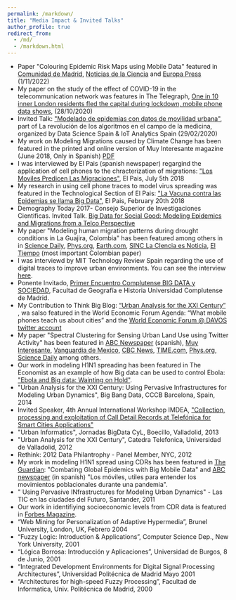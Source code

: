 ```yaml
---
permalink: /markdown/
title: "Media Impact & Invited Talks"
author_profile: true
redirect_from: 
  - /md/
  - /markdown.html
---
```


* Paper "Colouring Epidemic Risk Maps using Mobile Data" featured in [Comunidad de Madrid](https://www.comunidad.madrid/noticias/2022/11/01/comunidad-madrid-investiga-metodo-desarrollar-mapas-riesgo-epidemico-eficientes), [Noticias de la Ciencia](https://noticiasdelaciencia.com/art/45218/datos-del-uso-de-telefonia-movil-para-evaluar-la-propagacion-de-epidemias) and [Europa Press](https://www.europapress.es/madrid/noticia-imdea-investiga-metodo-datos-red-movil-desarrollar-mapas-riesgo-epidemico-eficientes-20221101134911.html) (1/11/2022)
* My paper on the study of the effect of COVID-19 in the telecommunication network was features in The Telegraph,  [One in 10 inner London residents fled the capital during lockdown, mobile phone data shows](https://www.telegraph.co.uk/technology/2020/10/28/one-10-inner-london-residents-left-home-lockdown-mobile-phone/), (28/10/2020)
* Invited Talk: ["Modelado de epidemias con datos de movilidad urbana"](https://telefonicatech.com/blog/meetups-2020-la-revolucion-de-los-algoritmos-en-el-campo-de-la-medicina), part of La revolución de los algoritmos en el campo de la medicina, organized by Data Science Spain & IoT Analytics Spain (29/02/2020) 
* My work on Modeling Migrations caused by Climate Change has been featured in the printed and online version of Muy Interesante magazine  (June 2018, Only in Spanish) [PDF](https://enriquefriasm.github.io/files/MuyInteresante.2684939.jpg)
* I was interviewed by El Pais (spanish newspaper) regargind the application of cell phones to the chracterization of migrations: ["Los Moviles  Predicen Las Migraciones"](https://elpais.com/tecnologia/2018/07/04/actualidad/1530700909_275801.html), El Pais, July 5th 2018
* My research in using cell phone traces to model virus spreading was featured in the Technological Section of El Pais: ["La Vacuna contra las Epidemias se llama Big Data"](https://elpais.com/retina/2018/02/19/innovacion/1519039015_430916.html), El Pais, February 20th 2018
* Demography Today  2017- Consejo Superior de Investigaciones Cientificas. Invited Talk. [Big Data for Social Good: Modeling Epidemics and Migrations from a Telco Perspective](https://vimeo.com/213877023)
* My paper  "Modeling human migration patterns during drought conditions in La Guajira, Colombia" has been featured among others in in [Science Daily](https://www.sciencedaily.com/releases/2018/06/180628120053.htm),  [Phys.org](https://phys.org/news/2018-06-smartphones-track-migrations-climate.html),  [Earth.com](https://www.earth.com/news/human-displacement-climate-change), [SINC La CIencia es Noticia](https://www.agenciasinc.es/Noticias/Rastrean-con-moviles-las-migraciones-debidas-al-cambio-climatico), [El Tiempo](https://www.eltiempo.com/vida/medio-ambiente/desplazamiento-por-cambio-climatico-en-la-guajira-235854) (most important Colombian paper)
* I was interviewd by MIT Technology Review Spain regarding the use of digital traces to improve urban environments. You can see the interview [here](https://technologyreview.es/article/los-datos-permiten-evaluar-si-las-politicas-de-urbanismo-funcionan/).
*  Ponente Invitado, [Primer Encuentro Complutense BIG DATA y SOCIEDAD](https://eventos.ucm.es/7247/speakers/primer-encuentro-complutense-big-data-y-sociedad.html), Facultad de Geografía e Historia Universidad Complutense de Madrid.
*  My Contribution to Think Big Blog: [“Urban Analysis for the XXI Century”](https://blogthinkbig.com/urban-analysis) , wa salso featured in the World Economic Forum Agenda: “What mobile phones teach us about cities”  and the [World Economic Forum @ DAVOS twitter account](https://twitter.com/davos/status/562543577927258112)
*  My paper "Spectral Clustering for Sensing Urban Land Use using Twitter Activity" has been featured in [ABC Newspaper](https://www.abc.es/tecnologia/redes/20141229/abci-tuitea-ciudad-marcha-201412291547.html) (spanish), [Muy Interesante](https://www.muyinteresante.com/tecnologia/3525.html), [﻿﻿Vanguardia de Mexico﻿](https://vanguardia.com.mx/tech/2628117-todo-lo-que-podran-saber-de-ti-cuando-escribas-un-tuit-PNVG2628117), [CBC News](https://www.cbc.ca/news/science/twitter-can-improve-urban-planning-1.2885615), [TIME.com](https://time.com/3650317/tweeting-partying-urban-planning/), [Phys.org](https://phys.org/news/2014-12-tweet-party-urban.html), [Science Daily](https://www.sciencedaily.com/releases/2014/12/141229081755.htm) among others.
*  Our work in modeling H1N1 spreading has been featured in The Economist as an example of how Big data can be used to control Ebola: ["Ebola and Big data: Wainting on Hold"](https://www.economist.com/science-and-technology/2014/10/27/waiting-on-hold).
* "Urban Analysis for the XXI Century: Using Pervasive Infrastructures for Modeling Urban Dynamics", Big Bang Data, CCCB Barcelona, Spain, 2014
* Invited Speaker, 4th Annual International Workshop IMDEA, ["Collection, processing and exploitation of Call Detail Records at Telefónica for
Smart Cities Applications"](Netwotkshttps://events.networks.imdea.org/content/workshop-2012/invited-speakers.html)
* "Urban Informatics", Jornadas BigData CyL, Boecillo, Valladolid, 2013
* "Urban Analysis for the XXI Century", Catedra Telefonica, Universidad de Valladolid, 2012
* Rethink: 2012 Data Philantrophy - Panel Member, NYC, 2012
* My work in modeling H1N1 spread using CDRs has been featured in [The Guardian](https://www.theguardian.com/media-network/media-network-blog/2013/sep/05/combating-epidemics-big-mobile-data): "Combating Global Epidemics with Big Mobile Data" and [ABC newspaper](https://www.abc.es/sociedad/20130923/abci-datos-moviles-pandemias-201309201736.html) (in spanish) "Los móviles, utiles para entender los movimientos poblacionales durante una pandemia".
* " Using Pervasive INfrastructures for Modeling Urban Dynamics" - Las TIC en las ciudades del Futuro, Santander, 2011
*  Our work in identifiying socioeconomic levels from CDR data is featured in [Forbes Magazine](https://www.forbes.com/sites/oreillymedia/2011/09/20/data-philanthropy-is-good-for-business/).
* “Web Mining for Personalization of Adaptive Hypermedia”, Brunel University, London, UK, Febrero 2004
* “Fuzzy Logic: Introduction & Applications”, Computer Science Dep., New York University, 2001
* “Lógica Borrosa: Introducción y Aplicaciones”, Universidad de Burgos, 8 de Junio, 2001
* “Integrated Development Environments for Digital Signal Processing Architectures”,   Universidad Politécnica de Madrid Mayo 2001
* “Architectures for high-speed Fuzzy Processing”, Facultad de Informatica, Univ. Politécnica de Madrid, 2000


     
   
